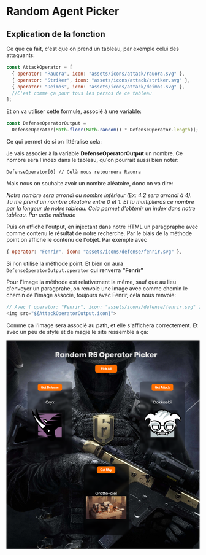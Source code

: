 # Random Agent Picker

## Explication de la fonction

Ce que ça fait, c'est que on prend un tableau, par exemple celui des attaquants:

```js
const AttackOperator = [
  { operator: "Rauora", icon: "assets/icons/attack/rauora.svg" },
  { operator: "Striker", icon: "assets/icons/attack/striker.svg" },
  { operator: "Deimos", icon: "assets/icons/attack/deimos.svg" },
  //C'est comme ça pour tous les persos de ce tableau
];
```

Et on va utiliser cette formule, associé à une variable:

```js
const DefenseOperatorOutput =
  DefenseOperator[Math.floor(Math.random() * DefenseOperator.length)];
```

Ce qui permet de si on littéralise cela:

Je vais associer à la variable **DefenseOperatorOutput** un nombre. Ce nombre sera l'index dans le tableau, qu'on pourrait aussi bien noter:

```
DefenseOperator[0] // Celà nous retournera Rauora
```

Mais nous on souhaite avoir un nombre aléatoire, donc on va dire:

_Notre nombre sera arrondi au nombre inférieur (Ex: 4.2 sera arrondi à 4). Tu me prend un nombre aléatoire entre 0 et 1. Et tu multiplieras ce nombre par la longeur de notre tableau. Cela permet d'obtenir un index dans notre tableau. Par cette méthode_

Puis on affiche l'output, en injectant dans notre HTML un paragpraphe avec comme contenu le résultat de notre recherche. Par le biais de la méthode point on affiche le contenu de l'objet. Par exemple avec

```js
{ operator: "Fenrir", icon: "assets/icons/defense/fenrir.svg" },
```

Si l'on utilise la méthode point. Et bien on aura `DefenseOperatorOutput.operator` qui renverra **"Fenrir"**

Pour l'image la méthode est relativement la même, sauf que au lieu d'envoyer un paragprahe, on renvoie une image avec comme chemin le chemin de l'image associé, toujours avec Fenrir, cela nous renvoie:

```js
// Avec { operator: "Fenrir", icon: "assets/icons/defense/fenrir.svg" }, On va utiiliser la méthode:
<img src="${AttackOperatorOutput.icon}">
```

Comme ça l'image sera associé au path, et elle s'affichera correctement. Et avec un peu de style et de magie le site ressemble à ça:

![alt text](example.png)
